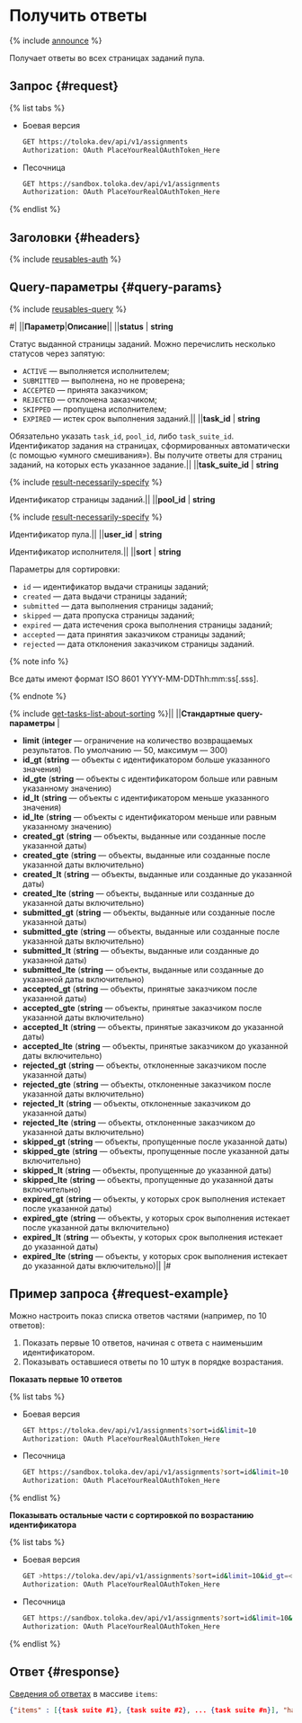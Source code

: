 # Получить ответы

{% include [announce](../_includes/announce.md) %}

Получает ответы во всех страницах заданий пула.

## Запрос {#request}

{% list tabs %}

- Боевая версия

    ```bash
    GET https://toloka.dev/api/v1/assignments
    Authorization: OAuth PlaceYourRealOAuthToken_Here
    ```

- Песочница

    ```bash
    GET https://sandbox.toloka.dev/api/v1/assignments
    Authorization: OAuth PlaceYourRealOAuthToken_Here
    ```

{% endlist %}

## Заголовки {#headers}

{% include [reusables-auth](../_includes/reusables/id-reusables/auth.md) %}

## Query-параметры {#query-params}

{% include [reusables-query](../_includes/reusables/id-reusables/query.md) %}

#|
||**Параметр**|**Описание**||
||**status** | **string**

Статус выданной страницы заданий. Можно перечислить несколько статусов через запятую:

- `ACTIVE` — выполняется исполнителем;
- `SUBMITTED` — выполнена, но не проверена;
- `ACCEPTED` — принята заказчиком;
- `REJECTED` — отклонена заказчиком;
- `SKIPPED` — пропущена исполнителем;
- `EXPIRED` — истек срок выполнения заданий.||
||**task_id** | **string**

Обязательно указать `task_id`, `pool_id`, либо `task_suite_id`.
Идентификатор задания на страницах, сформированных автоматически (с помощью «умного смешивания»). Вы получите ответы для страниц заданий, на которых есть указанное задание.||
||**task_suite_id** | **string**

{% include [result-necessarily-specify](../_includes/concepts/result/id-result/necessarily-specify.md) %}

Идентификатор страницы заданий.||
||**pool_id** | **string**

{% include [result-necessarily-specify](../_includes/concepts/result/id-result/necessarily-specify.md) %}

Идентификатор пула.||
||**user_id** | **string**

Идентификатор исполнителя.||
||**sort** | **string**

Параметры для сортировки:

- `id` — идентификатор выдачи страницы заданий;
- `created` — дата выдачи страницы заданий;
- `submitted` — дата выполнения страницы заданий;
- `skipped` — дата пропуска страницы заданий;
- `expired` — дата истечения срока выполнения страницы заданий;
- `accepted` — дата принятия заказчиком страницы заданий;
- `rejected` — дата отклонения заказчиком страницы заданий.

{% note info %}

Все даты имеют формат ISO 8601 YYYY-MM-DDThh:mm:ss[.sss].

{% endnote %}

{% include [get-tasks-list-about-sorting](../_includes/concepts/get-tasks-list/id-get-tasks-list/about-sorting.md) %}||
||**Стандартные query-параметры** |
- **limit** (**integer** — ограничение на количество возвращаемых результатов. По умолчанию — 50, максимум — 300)
- **id_gt** (**string** — объекты с идентификатором больше указанного значения)
- **id_gte** (**string** — объекты с идентификатором больше или равным указанному значению)
- **id_lt** (**string** — объекты с идентификатором меньше указанного значения)
- **id_lte** (**string** — объекты с идентификатором меньше или равным указанному значению)
- **created_gt** (**string** — объекты, выданные или созданные после указанной даты)
- **created_gte** (**string** — объекты, выданные или созданные после указанной даты включительно)
- **created_lt** (**string** — объекты, выданные или созданные до указанной даты)
- **created_lte** (**string** — объекты, выданные или созданные до указанной даты включительно)
- **submitted_gt** (**string** — объекты, выданные или созданные после указанной даты)
- **submitted_gte** (**string** — объекты, выданные или созданные после указанной даты включительно)
- **submitted_lt** (**string** — объекты, выданные или созданные до указанной даты)
- **submitted_lte** (**string** — объекты, выданные или созданные до указанной даты включительно)
- **accepted_gt** (**string** — объекты, принятые заказчиком после указанной даты)
- **accepted_gte** (**string** — объекты, принятые заказчиком после указанной даты включительно)
- **accepted_lt** (**string** — объекты, принятые заказчиком до указанной даты)
- **accepted_lte** (**string** — объекты, принятые заказчиком до указанной даты включительно)
- **rejected_gt** (**string** — объекты, отклоненные заказчиком после указанной даты)
- **rejected_gte** (**string** — объекты, отклоненные заказчиком после указанной даты включительно)
- **rejected_lt** (**string** — объекты, отклоненные заказчиком до указанной даты)
- **rejected_lte** (**string** — объекты, отклоненные заказчиком до указанной даты включительно)
- **skipped_gt** (**string** — объекты, пропущенные после указанной даты)
- **skipped_gte** (**string** — объекты, пропущенные после указанной даты включительно)
- **skipped_lt** (**string** — объекты, пропущенные до указанной даты)
- **skipped_lte** (**string** — объекты, пропущенные до указанной даты включительно)
- **expired_gt** (**string** — объекты, у которых срок выполнения истекает после указанной даты)
- **expired_gte** (**string** — объекты, у которых срок выполнения истекает после указанной даты включительно)
- **expired_lt** (**string** — объекты, у которых срок выполнения истекает до указанной даты)
- **expired_lte** (**string** — объекты, у которых срок выполнения истекает до указанной даты включительно)||
|#

## Пример запроса {#request-example}

Можно настроить показ списка ответов частями (например, по 10 ответов):

1. Показать первые 10 ответов, начиная с ответа с наименьшим идентификатором.
1. Показывать оставшиеся ответы по 10 штук в порядке возрастания.

**Показать первые 10 ответов**

{% list tabs %}

- Боевая версия

    ```bash
    GET https://toloka.dev/api/v1/assignments?sort=id&limit=10
    Authorization: OAuth PlaceYourRealOAuthToken_Here
    ```

- Песочница

    ```bash
    GET https://sandbox.toloka.dev/api/v1/assignments?sort=id&limit=10
    Authorization: OAuth PlaceYourRealOAuthToken_Here
    ```

{% endlist %}

**Показывать остальные части с сортировкой по возрастанию идентификатора**

{% list tabs %}

- Боевая версия

    ```bash
    GET >https://toloka.dev/api/v1/assignments?sort=id&limit=10&id_gt=<ID of the last task suite from the previous response>
    Authorization: OAuth PlaceYourRealOAuthToken_Here
    ```

- Песочница

    ```bash
    GET https://sandbox.toloka.dev/api/v1/assignments?sort=id&limit=10&id_gt=<ID of the last task suite from the previous response>
    Authorization: OAuth PlaceYourRealOAuthToken_Here
    ```

{% endlist %}

## Ответ {#response}

[Сведения об ответах](get-assignment-id.md) в массиве `items`:

```json
{"items" : [{task suite #1}, {task suite #2}, ... {task suite #n}], "has_more": true}
```